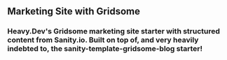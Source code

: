 ## Marketing Site with Gridsome
### Heavy.Dev's Gridsome marketing site starter with structured content from Sanity.io. Built on top of, and very heavily indebted to, the sanity-template-gridsome-blog starter! 